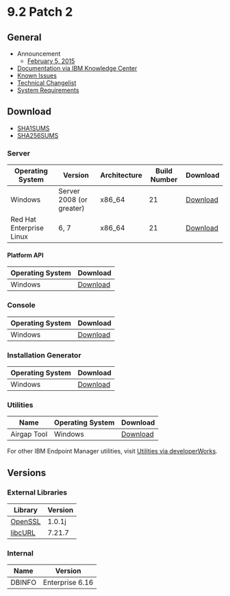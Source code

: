 # 9.2 Patch 2

## General
* Announcement
	* [February 5, 2015](http://bigmail.bigfix.com/pipermail/besadmin-announcements/2015-February/002596.html)
* [Documentation via IBM Knowledge Center](https://www-01.ibm.com/support/knowledgecenter/SS63NW_9.2.0/com.ibm.tivoli.tem.doc_9.2/welcome/IEM92_landing.html)
* [Known Issues](https://www-01.ibm.com/support/docview.wss?uid=swg21687166)
* [Technical Changelist](https://support.bigfix.com/bes/changes/fullchangelist-92.txt)
* [System Requirements](https://www-01.ibm.com/support/docview.wss?rs=1015&uid=swg21684809)

## Download
* [SHA1SUMS](SHA1SUMS)
* [SHA256SUMS](SHA256SUMS)

### Server
| Operating System | Version | Architecture | Build Number | Download |
| ---------------- | ------- | ------------ | ------------ | -------- |
| Windows | Server 2008 (or greater) | x86_64 | 21 | [Download](http://software.bigfix.com/download/bes/92/BigFix-BES-Server-9.2.2.21.exe) |
| Red Hat Enterprise Linux | 6, 7 | x86_64 | 21 | [Download](http://software.bigfix.com/download/bes/92/ServerInstaller_9.2.2.21-rhe6.x86_64.tgz) |

#### Platform API
| Operating System | Download |
| ---------------- | -------- |
| Windows | [Download](http://software.bigfix.com/download/bes/92/BigFix-BES-ServerAPI-9.2.2.21.exe) |

### Console
| Operating System | Download |
| ---------------- | -------- |
| Windows | [Download](http://software.bigfix.com/download/bes/92/BigFix-BES-Console-9.2.2.21.exe) |

### Installation Generator
| Operating System | Download |
| ---------------- | -------- |
| Windows | [Download](http://software.bigfix.com/download/bes/92/BigFix-BES-9.2.2.21.exe) |

### Utilities
| Name | Operating System | Download |
| ---- | ---------------- | -------- |
| Airgap Tool | Windows | [Download](http://software.bigfix.com/download/bes/92/util/BESAirgapTool9.2.2.21.zip) |

For other IBM Endpoint Manager utilities, visit [Utilities via developerWorks](https://www.ibm.com/developerworks/community/wikis/home?lang=en#!/wiki/Tivoli%20Endpoint%20Manager/page/Utilities).

## Versions

### External Libraries
| Library | Version |
| ------- | ------- |
| [OpenSSL](https://www.openssl.org) | 1.0.1j |
| [libcURL](http://curl.haxx.se/libcurl/) | 7.21.7 |

### Internal
| Name | Version |
| ---- | ------- |
| DBINFO | Enterprise 6.16 |
